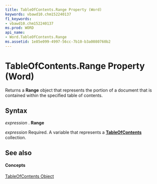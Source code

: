 ```yaml
---
title: TableOfContents.Range Property (Word)
keywords: vbawd10.chm152240137
f1_keywords:
- vbawd10.chm152240137
ms.prod: WORD
api_name:
- Word.TableOfContents.Range
ms.assetid: 1e85e099-4997-56cc-7b10-b3a0080760b2
---
```



# TableOfContents.Range Property (Word)

Returns a  **Range** object that represents the portion of a document that is contained within the specified table of contents.


## Syntax

 _expression_ . **Range**

 _expression_ Required. A variable that represents a **[TableOfContents](tableofcontents-object-word.md)** collection.


## See also


#### Concepts


[TableOfContents Object](tableofcontents-object-word.md)

